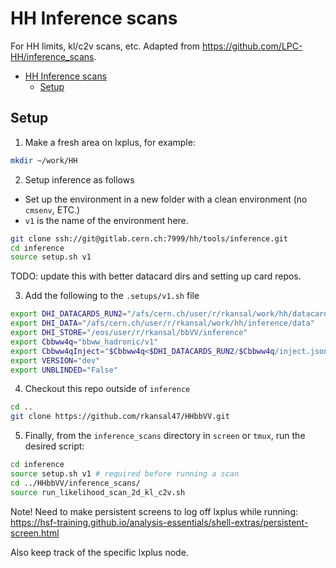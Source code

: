 # HH Inference scans

For HH limits, kl/c2v scans, etc. Adapted from https://github.com/LPC-HH/inference_scans.

- [HH Inference scans](#hh-inference-scans)
  - [Setup](#setup)


## Setup

1.  Make a fresh area on lxplus, for example:

```bash
mkdir ~/work/HH
```

2. Setup inference as follows
  - Set up the environment in a new folder with a clean environment (no `cmsenv`, ETC.)
  - `v1` is the name of the environment here.

```bash
git clone ssh://git@gitlab.cern.ch:7999/hh/tools/inference.git
cd inference
source setup.sh v1
```

TODO: update this with better datacard dirs and setting up card repos.

3. Add the following to the `.setups/v1.sh` file 
```bash
export DHI_DATACARDS_RUN2="/afs/cern.ch/user/r/rkansal/work/hh/datacards_run2"
export DHI_DATA="/afs/cern.ch/user/r/rkansal/work/hh/inference/data"
export DHI_STORE="/eos/user/r/rkansal/bbVV/inference"
export Cbbww4q="bbww_hadronic/v1"
export Cbbww4qInject="$Cbbww4q<$DHI_DATACARDS_RUN2/$Cbbww4q/inject.json"
export VERSION="dev"
export UNBLINDED="False"
```

4. Checkout this repo outside of `inference`

```bash
cd ..
git clone https://github.com/rkansal47/HHbbVV.git
```


5. Finally, from the `inference_scans` directory in `screen` or `tmux`, run the desired script:

```bash
cd inference
source setup.sh v1 # required before running a scan
cd ../HHbbVV/inference_scans/
source run_likelihood_scan_2d_kl_c2v.sh
``` 

Note! Need to make persistent screens to log off lxplus while running: 
https://hsf-training.github.io/analysis-essentials/shell-extras/persistent-screen.html

Also keep track of the specific lxplus node.